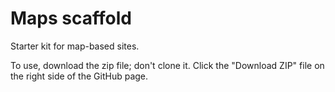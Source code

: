 Maps scaffold
=============

Starter kit for map-based sites.

To use, download the zip file; don't clone it. Click the "Download ZIP" file on the right side of the GitHub page.
